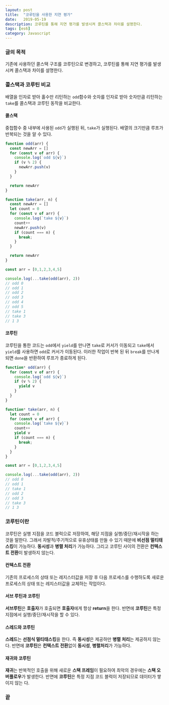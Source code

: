 ```yaml
---
layout: post
title:  "코루틴을 사용한 지연 평가"
date:   2019-05-19
description: 코루틴를 통해 지연 평가를 발생시켜 콜스택과 차이를 설명한다.
tags: [es6]
category: Javascript
---
```

### 글의 목적
기존에 사용하던 콜스택 구조를 코루틴으로 변경하고, 코루틴를 통해 지연 평가를 발생시켜 콜스택과 차이를 설명한다.

### 콜스택과 코루틴 비교
배열을 인자로 받아 홀수만 리턴하는 `odd`함수와 숫자를 인자로 받아 숫자만큼 리턴하는 `take`를 콜스택과 코루틴 동작을 비교한다.

#### 콜스택
중첩함수 중 내부에 사용된 `odd`가 실행된 뒤, `take`가 실행된다. 배열의 크기만큼 루프가 반복되는 것을 알 수 있다.
```js
function odd(arr) {
  const newArr = []
  for (const v of arr) {
    console.log(`odd ${v}`)
    if (v % 2) {
      newArr.push(v)
    }
  }

  return newArr
}

function take(arr, n) {
  const newArr = []
  let count = 0
  for (const v of arr) {
    console.log(`take ${v}`)
    count++
    newArr.push(v)
    if (count === n) {
      break;
    }
  }

  return newArr
}
```
```js
const arr = [0,1,2,3,4,5]

console.log(...take(odd(arr), 2))
// odd 0
// odd 1
// odd 2
// odd 3
// odd 4
// odd 5
// take 1
// take 3
// 1 3
```

#### 코루틴
코루틴을 통한 코드는 `odd`에서 `yield`를 만나면 `take`로 커서가 이동되고 `take`에서 `yield`를 사용하면 `odd`로 커서가 이동된다.
이러한 작업이 반복 된 뒤 `break`를 만나게 되면 `done`을 반환하여 루프가 종료하게 된다.
```js
function* odd(arr) {
  for (const v of arr) {
    console.log(`odd ${v}`)
    if (v % 2) {
      yield v
    }
  }
}

function* take(arr, n) {
  let count = 0
  for (const v of arr) {
    console.log(`take ${v}`)
    count++
    yield v
    if (count === n) {
      break;
    }
  }
}
```
```js
const arr = [0,1,2,3,4,5]

console.log(...take(odd(arr), 2))
// odd 0
// odd 1
// take 1
// odd 2
// odd 3
// take 3
// 1 3
```

### 코루틴이란
코루틴은 실행 지점을 코드 블럭으로 저장하여, 해당 지점을 실행/중단/재시작을 하는 것을 말한다. 그래서 자발적/주기적으로 유휴상태를 만들 수 있기 때문에 **비선점 멀티태스킹**이 가능하다. **동시성**과 **병렬 처리**가 가능하다. 그리고 코루틴 사이의 전환은 **컨텍스트 전환**이 발생하지 않는다.

#### 컨텍스트 전환
기존의 프로세스의 상태 또는 레지스터값을 저장 후 다음 프로세스를 수행하도록 새로운 프로세스의 상태 또는 레지스터값을 교체하는 작업이다.

#### 서브 루틴과 코루틴
**서브루틴**은 **호출자**가 호출되면 **호출자**에게 항상 **return**을 한다.
반면에 **코루틴**은 특정 지점에서 실행/중단/재시작을 할 수 있다.

#### 스레드와 코루틴
**스레드**는 **선점식 멀티태스킹**을 한다. 즉 **동시성**은 제공하만 **병렬 처리**는 제공하지 않는다. 반면에 **코루틴**은 **컨텍스트 전환**없이 **동시성**, **병렬처리**가 가능하다.

#### 재귀와 코루틴
**재귀**는 반복적인 호출을 위해 새로운 **스택 프레임**이 필요하여 최악의 경우에는 **스택 오버플로우**가 발생한다. 반면에 **코루틴**은 특정 지점 코드 블럭이 저장되므로 데이터가 쌓이지 않는 다.

### 끝